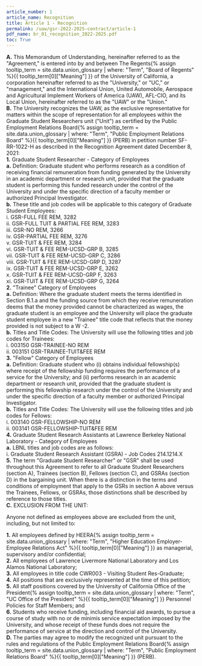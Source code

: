 ```yaml
---
article_number: 1
article_name: Recognition
title: Article 1 - Recognition
permalink: /uaw/gsr-2022-2025-contract/article-1
pdf_name: br_01_recognition_2022-2025.pdf
toc: True
---
```



<div class="lvl1"><b>A.</b> This Memorandum of Understanding, hereinafter referred to as the "Agreement," is entered into by and between <span class="tooltip">The Regents<span class="tooltip-text">{% assign tooltip_term = site.data.union_glossary | where: "Term", "Board of Regents" %}{{ tooltip_term[0]["Meaning"] }}</span></span> of the University of California, a corporation hereinafter referred to as the "University," or "UC," or "management," and the International Union, United Automobile, Aerospace and Agricultural Implement Workers of America (UAW), AFL-CIO, and its Local Union, hereinafter referred to as the "UAW" or the "Union."</div>

<div class="lvl1"><b>B.</b> The University recognizes the UAW, as the exclusive representative for matters within the scope of representation for all employees within the Graduate Student Researchers unit ("Unit") as certified by the <span class="tooltip">Public Employment Relations Board<span class="tooltip-text">{% assign tooltip_term = site.data.union_glossary | where: "Term", "Public Employment Relations Board" %}{{ tooltip_term[0]["Meaning"] }}</span></span> (PERB) in petition number SF-RR-1022-H as described in the Recognition Agreement dated December 8, 2021:</div>

<div class="lvl2"><b>1.</b> Graduate Student Researcher - Category of Employees</div>

<div class="lvl3"><b>a.</b> 
 Definition: Graduate student who performs research as a condition of receiving financial remuneration from funding generated by the University in an academic department or research unit, provided that the graduate student is performing this funded research under the control of the University and under the specific direction of a faculty member or authorized Principal Investigator.</div>

<div class="lvl3"><b>b.</b> 
 These title and job codes will be applicable to this category of Graduate Student Employees:</div>
  
<div class="lvl4">  i. 
  GSR-FULL FEE REM, 3282</div>
<div class="lvl4">  ii. 
  GSR-FULL TUIT & PARTIAL FEE REM, 3283</div>
<div class="lvl4">  iii. 
  GSR-NO REM, 3266</div>
<div class="lvl4">  iv. 
  GSR-PARTIAL FEE REM, 3276</div>
<div class="lvl4">  v. 
  GSR-TUIT & FEE REM, 3284</div>
<div class="lvl4">  vi. 
  GSR-TUIT & FEE REM-UCSD-GRP B, 3285</div>
<div class="lvl4">  vii. 
  GSR-TUIT & FEE REM-UCSD-GRP C, 3286</div>
<div class="lvl4">  viii. 
  GSR-TUIT & FEE REM-UCSD-GRP D, 3287</div>
<div class="lvl4">  ix. 
  GSR-TUIT & FEE REM-UCSD-GRP E, 3262</div>
<div class="lvl4">  x. 
  GSR-TUIT & FEE REM-UCSD-GRP F, 3263</div>
<div class="lvl4">  xi. 
  GSR-TUIT & FEE REM-UCSD-GRP G, 3264</div>

<div class="lvl2"><b>2.</b> "Trainee" Category of Employees</div>

<div class="lvl3"><b>a.</b> 
 Definition: Where the graduate student meets the terms identified in Section B.1.a and the funding source from which they receive remuneration deems that the money provided cannot be characterized as wages, the graduate student is an employee and the University will place the graduate student employee in a new "Trainee" title code that reflects that the money provided is not subject to a W -2.</div>

<div class="lvl3"><b>b.</b> 
 Titles and Title Codes: The University will use the following titles and job codes for Trainees:</div>

<div class="lvl4">  i. 
  003150 GSR-TRAINEE-NO REM<br></div>
<div class="lvl4">  ii. 
  003151 GSR-TRAINEE-TUIT&FEE REM</div>

<div class="lvl2"><b>3.</b> "Fellow" Category of Employees</div>

<div class="lvl3"><b>a.</b> 
 Definition: Graduate student who (i) obtains individual fellowship(s) where receipt of the fellowship funding requires the performance of a service for the University; and (ii) performs research in an academic department or research unit, provided that the graduate student is performing this fellowship research under the control of the University and under the specific direction of a faculty member or authorized Principal Investigator.</div>
<div class="lvl3"><b>b.</b> 
 Titles and Title Codes: The University will use the following titles and job codes for Fellows:</div>

<div class="lvl4">  i. 
  003140 GSR-FELLOWSHIP-NO REM<br></div>
<div class="lvl4">  ii. 
  003141 GSR-FELLOWSHIP-TUIT&FEE REM</div>

<div class="lvl2"><b>4.</b> Graduate Student Research Assistants at Lawrence Berkeley National Laboratory - Category of Employees</div>

<div class="lvl3"><b>a.</b> 
 LBNL titles and job codes are as follows:</div>

<div class="lvl4">  i. 
  Graduate Student Research Assistant (GSRA) - Job Codes 214.1214.X</div>

<div class="lvl2"><b>5.</b> The term "Graduate Student Researcher" or "GSR" shall be used throughout this Agreement to refer to all Graduate Student Researchers (section A), Trainees (section B), Fellows (section C), and GSRAs (section D) in the bargaining unit. When there is a distinction in the terms and conditions of employment that apply to the GSRs in section A above versus the Trainees, Fellows, or GSRAs, those distinctions shall be described by reference to those titles.</div>

<div class="lvl1"><b>C.</b> EXCLUSION FROM THE UNIT:</div>

Anyone not defined as employees above are excluded from the unit, including, but not limited to:

<div class="lvl2"><b>1.</b> All employees defined by <span class="tooltip">HEERA<span class="tooltip-text">{% assign tooltip_term = site.data.union_glossary | where: "Term", "Higher Education Employer-Employee Relations Act" %}{{ tooltip_term[0]["Meaning"] }}</span></span> as managerial, supervisory and/or confidential;</div>
<div class="lvl2"><b>2.</b> All employees of Lawrence Livermore National Laboratory and Los Alamos National Laboratory;</div>
<div class="lvl2"><b>3.</b> All employees in title code CWR003 - Visiting Student Res-Graduate;</div>
<div class="lvl2"><b>4.</b> All positions that are exclusively represented at the time of this petition;</div>
<div class="lvl2"><b>5.</b> All staff positions covered by the University of California <span class="tooltip">Office of the President<span class="tooltip-text">{% assign tooltip_term = site.data.union_glossary | where: "Term", "UC Office of the President" %}{{ tooltip_term[0]["Meaning"] }}</span></span> Personnel Policies for Staff Members; and</div>
<div class="lvl2"><b>6.</b> Students who receive funding, including financial aid awards, to pursue a course of study with no or de minimis service expectation imposed by the University, and whose receipt of these funds does not require the performance of service at the direction and control of the University.</div>

<div class="lvl1"><b>D.</b> The parties may agree to modify the recognized unit pursuant to the rules and regulations of the <span class="tooltip">Public Employment Relations Board<span class="tooltip-text">{% assign tooltip_term = site.data.union_glossary | where: "Term", "Public Employment Relations Board" %}{{ tooltip_term[0]["Meaning"] }}</span></span> (PERB).</div>
